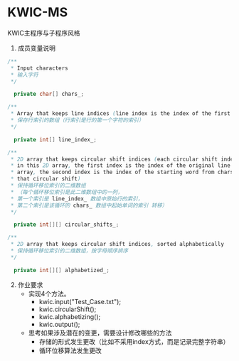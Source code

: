 # KWIC-MS #

KWIC主程序与子程序风格

1. 成员变量说明
```java
/**
 * Input characters
 * 输入字符
 */

  private char[] chars_;

/**
 * Array that keeps line indices (line index is the index of the first character of a line)
 * 保存行索引的数组（行索引是行的第一个字符的索引）
 */

  private int[] line_index_;

/**
 * 2D array that keeps circular shift indices (each circular shift index is a column
 * in this 2D array, the first index is the index of the original line from line_index_ 
 * array, the second index is the index of the starting word from chars_ array of 
 * that circular shift)
 * 保持循环移位索引的二维数组
 * （每个循环移位索引是此二维数组中的一列，
 * 第一个索引是 line_index_ 数组中原始行的索引，
 * 第二个索引是该循环的 chars_ 数组中起始单词的索引 转移）
 */

  private int[][] circular_shifts_;

/**
 * 2D array that keeps circular shift indices, sorted alphabetically
 * 保持循环移位索引的二维数组，按字母顺序排序
 */

  private int[][] alphabetized_;
```
2. 作业要求
   + 实现4个方法。    
        - kwic.input("Test_Case.txt");
        - kwic.circularShift();
        - kwic.alphabetizing();
        - kwic.output();
   + 思考如果涉及潜在的变更，需要设计修改哪些的方法
        - 存储的形式发生更改（比如不采用index方式，而是记录完整字符串）
        - 循环位移算法发生更改
   
   